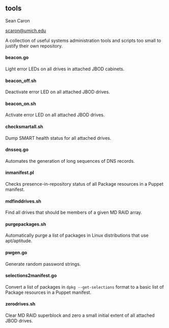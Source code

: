 tools
-----

Sean Caron

scaron@umich.edu

A collection of useful systems administration tools and scripts too small to justify their own repository.

#### beacon.go

Light error LEDs on all drives in attached JBOD cabinets.

#### beacon_off.sh

Deactivate error LED on all attached JBOD drives.

#### beacon_on.sh

Activate error LED on all attached JBOD drives.

#### checksmartall.sh

Dump SMART health status for all attached drives.

#### dnsseq.go

Automates the generation of long sequences of DNS records.

#### inmanifest.pl

Checks presence-in-repository status of all Package resources in a Puppet manifest.

#### mdfinddrives.sh

Find all drives that should be members of a given MD RAID array.

#### purgepackages.sh

Automatically purge a list of packages in Linux distributions that use apt/aptitude.

#### pwgen.go

Generate random password strings.

#### selections2manifest.go

Convert a list of packages in ```dpkg --get-selections``` format to a basic list of Package resources in a Puppet manifest.

#### zerodrives.sh

Clear MD RAID superblock and zero a small initial extent of all attached JBOD drives.

